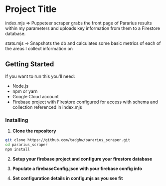 # Project Title

index.mjs => Puppeteer scraper grabs the front page of Pararius results within my parameters and uploads key information from them to a Firestore database. 

stats.mjs => Snapshots the db and calculates some basic metrics of each of the areas I collect information on

## Getting Started

If you want to run this you'll need:

- Node.js
- npm or yarn
- Google Cloud account
- Firebase project with Firestore configured for access with schema and collection referenced in index.mjs

### Installing

1. **Clone the repository**

```bash
git clone https://github.com/tadghw/pararius_scraper.git
cd pararius_scraper
npm install
```

2. **Setup your firebase project and configure your firestore database**

3. **Populate a firebaseConfig.json with your firebase config info**

4. **Set configuration details in config.mjs as you see fit**
